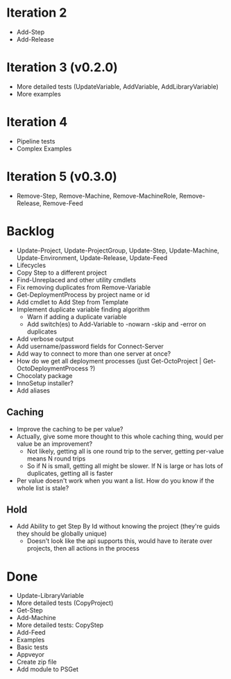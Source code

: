 Iteration 2
===========
- Add-Step
- Add-Release

Iteration 3 (v0.2.0)
====================
- More detailed tests (UpdateVariable, AddVariable, AddLibraryVariable)
- More examples

Iteration 4
===========
- Pipeline tests
- Complex Examples

Iteration 5 (v0.3.0)
====================
- Remove-Step, Remove-Machine, Remove-MachineRole, Remove-Release, Remove-Feed

Backlog
=======
- Update-Project, Update-ProjectGroup, Update-Step, Update-Machine, Update-Environment, Update-Release, Update-Feed
- Lifecycles
- Copy Step to a different project
- Find-Unreplaced and other utility cmdlets
- Fix removing duplicates from Remove-Variable
- Get-DeploymentProcess by project name or id
- Add cmdlet to Add Step from Template
- Implement duplicate variable finding algorithm
	- Warn if adding a duplicate variable
	- Add switch(es) to Add-Variable to -nowarn -skip and -error on duplicates
- Add verbose output
- Add username/password fields for Connect-Server
- Add way to connect to more than one server at once?
- How do we get all deployment processes (just Get-OctoProject | Get-OctoDeploymentProcess ?)
- Chocolaty package
- InnoSetup installer?
- Add aliases

Caching
-------
- Improve the caching to be per value?
- Actually, give some more thought to this whole caching thing, would per value be an improvement?
	- Not likely, getting all is one round trip to the server, getting per-value means N round trips
	- So if N is small, getting all might be slower. If N is large or has lots of duplicates, getting all is faster
- Per value doesn't work when you want a list. How do you know if the whole list is stale?

Hold
----
- Add Ability to get Step By Id without knowing the project (they're guids they should be globally unique)
	- Doesn't look like the api supports this, would have to iterate over projects, then all actions in the process

Done
====
- Update-LibraryVariable
- More detailed tests (CopyProject)
- Get-Step
- Add-Machine
- More detailed tests: CopyStep
- Add-Feed
- Examples
- Basic tests
- Appveyor
- Create zip file
- Add module to PSGet
